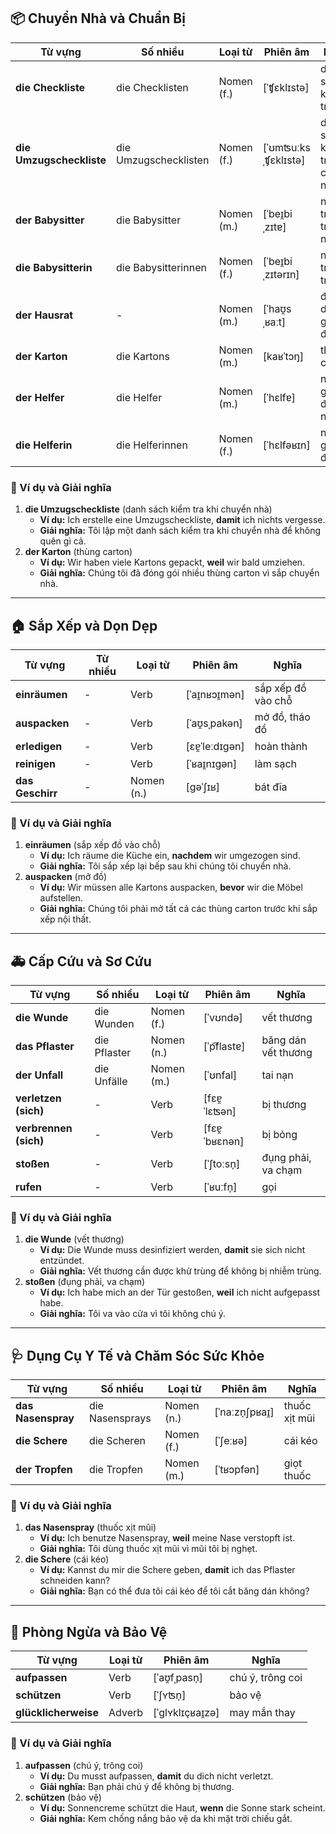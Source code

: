 ## **📦 Chuyển Nhà và Chuẩn Bị**

|**Từ vựng**|**Số nhiều**|**Loại từ**|**Phiên âm**|**Nghĩa**|
|---|---|---|---|---|
|**die Checkliste**|die Checklisten|Nomen (f.)|[ˈʧɛklɪstə]|danh sách kiểm tra|
|**die Umzugscheckliste**|die Umzugschecklisten|Nomen (f.)|[ˈʊmʦuːksˌʧɛklɪstə]|danh sách kiểm tra khi chuyển nhà|
|**der Babysitter**|die Babysitter|Nomen (m.)|[ˈbeɪ̯biˌzɪtɐ]|người trông trẻ nam|
|**die Babysitterin**|die Babysitterinnen|Nomen (f.)|[ˈbeɪ̯biˌzɪtərɪn]|người trông trẻ nữ|
|**der Hausrat**|-|Nomen (m.)|[ˈhaʊ̯sˌʁaːt]|đồ dùng gia đình|
|**der Karton**|die Kartons|Nomen (m.)|[kaʁˈtɔŋ]|thùng carton|
|**der Helfer**|die Helfer|Nomen (m.)|[ˈhɛlfɐ]|người giúp đỡ nam|
|**die Helferin**|die Helferinnen|Nomen (f.)|[ˈhɛlfəʁɪn]|người giúp đỡ nữ|

### **📌 Ví dụ và Giải nghĩa**

1. **die Umzugscheckliste** (danh sách kiểm tra khi chuyển nhà)
    - **Ví dụ:** Ich erstelle eine Umzugscheckliste, **damit** ich nichts vergesse.
    - **Giải nghĩa:** Tôi lập một danh sách kiểm tra khi chuyển nhà để không quên gì cả.
2. **der Karton** (thùng carton)
    - **Ví dụ:** Wir haben viele Kartons gepackt, **weil** wir bald umziehen.
    - **Giải nghĩa:** Chúng tôi đã đóng gói nhiều thùng carton vì sắp chuyển nhà.

---

## **🏠 Sắp Xếp và Dọn Dẹp**

|**Từ vựng**|**Từ nhiều**|**Loại từ**|**Phiên âm**|**Nghĩa**|
|---|---|---|---|---|
|**einräumen**|-|Verb|[ˈaɪ̯nʁɔɪ̯mən]|sắp xếp đồ vào chỗ|
|**auspacken**|-|Verb|[ˈaʊ̯sˌpakən]|mở đồ, tháo đồ|
|**erledigen**|-|Verb|[ɛɐ̯ˈleːdɪɡən]|hoàn thành|
|**reinigen**|-|Verb|[ˈʁaɪ̯nɪɡən]|làm sạch|
|**das Geschirr**|-|Nomen (n.)|[ɡəˈʃɪʁ]|bát đĩa|

### **📌 Ví dụ và Giải nghĩa**

1. **einräumen** (sắp xếp đồ vào chỗ)
    - **Ví dụ:** Ich räume die Küche ein, **nachdem** wir umgezogen sind.
    - **Giải nghĩa:** Tôi sắp xếp lại bếp sau khi chúng tôi chuyển nhà.
2. **auspacken** (mở đồ)
    - **Ví dụ:** Wir müssen alle Kartons auspacken, **bevor** wir die Möbel aufstellen.
    - **Giải nghĩa:** Chúng tôi phải mở tất cả các thùng carton trước khi sắp xếp nội thất.

---

## **🚑 Cấp Cứu và Sơ Cứu**

|**Từ vựng**|**Số nhiều**|**Loại từ**|**Phiên âm**|**Nghĩa**|
|---|---|---|---|---|
|**die Wunde**|die Wunden|Nomen (f.)|[ˈvʊndə]|vết thương|
|**das Pflaster**|die Pflaster|Nomen (n.)|[ˈp͡flastɐ]|băng dán vết thương|
|**der Unfall**|die Unfälle|Nomen (m.)|[ˈʊnfal]|tai nạn|
|**verletzen (sich)**|-|Verb|[fɛɐ̯ˈlɛʦən]|bị thương|
|**verbrennen (sich)**|-|Verb|[fɛɐ̯ˈbʁɛnən]|bị bỏng|
|**stoßen**|-|Verb|[ˈʃtoːsn̩]|đụng phải, va chạm|
|**rufen**|-|Verb|[ˈʁuːfn̩]|gọi|

### **📌 Ví dụ và Giải nghĩa**

1. **die Wunde** (vết thương)
    - **Ví dụ:** Die Wunde muss desinfiziert werden, **damit** sie sich nicht entzündet.
    - **Giải nghĩa:** Vết thương cần được khử trùng để không bị nhiễm trùng.
2. **stoßen** (đụng phải, va chạm)
    - **Ví dụ:** Ich habe mich an der Tür gestoßen, **weil** ich nicht aufgepasst habe.
    - **Giải nghĩa:** Tôi va vào cửa vì tôi không chú ý.

---

## **🩺 Dụng Cụ Y Tế và Chăm Sóc Sức Khỏe**

|**Từ vựng**|**Số nhiều**|**Loại từ**|**Phiên âm**|**Nghĩa**|
|---|---|---|---|---|
|**das Nasenspray**|die Nasensprays|Nomen (n.)|[ˈnaːzn̩ʃpʁaɪ̯]|thuốc xịt mũi|
|**die Schere**|die Scheren|Nomen (f.)|[ˈʃeːʁə]|cái kéo|
|**der Tropfen**|die Tropfen|Nomen (m.)|[ˈtʁɔpfən]|giọt thuốc|

### **📌 Ví dụ và Giải nghĩa**

1. **das Nasenspray** (thuốc xịt mũi)
    - **Ví dụ:** Ich benutze Nasenspray, **weil** meine Nase verstopft ist.
    - **Giải nghĩa:** Tôi dùng thuốc xịt mũi vì mũi tôi bị nghẹt.
2. **die Schere** (cái kéo)
    - **Ví dụ:** Kannst du mir die Schere geben, **damit** ich das Pflaster schneiden kann?
    - **Giải nghĩa:** Bạn có thể đưa tôi cái kéo để tôi cắt băng dán không?

---

## **🛑 Phòng Ngừa và Bảo Vệ**

|**Từ vựng**|**Loại từ**|**Phiên âm**|**Nghĩa**|
|---|---|---|---|
|**aufpassen**|Verb|[ˈaʊ̯fˌpasn̩]|chú ý, trông coi|
|**schützen**|Verb|[ˈʃʏʦn̩]|bảo vệ|
|**glücklicherweise**|Adverb|[ˈɡlʏklɪçʁaɪ̯zə]|may mắn thay|

### **📌 Ví dụ và Giải nghĩa**

1. **aufpassen** (chú ý, trông coi)
    - **Ví dụ:** Du musst aufpassen, **damit** du dich nicht verletzt.
    - **Giải nghĩa:** Bạn phải chú ý để không bị thương.
2. **schützen** (bảo vệ)
    - **Ví dụ:** Sonnencreme schützt die Haut, **wenn** die Sonne stark scheint.
    - **Giải nghĩa:** Kem chống nắng bảo vệ da khi mặt trời chiếu gắt.